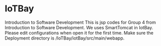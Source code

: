 # IoTBay
Introduction to Software Development
This is jsp codes for Group 4 from Introduction to Software Development.
We uses SmartTomcat in IotBay. Please edit configurations when open it for the first time. Make sure the Deployment directory is /IoTBay/iotBay/src/main/webapp.
